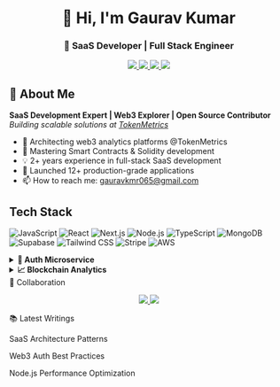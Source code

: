 <h1 align="center">👋 Hi, I'm Gaurav Kumar</h1>
<h3 align="center">🚀 SaaS Developer | Full Stack Engineer</h3>

<p align="center">
  <a href="https://www.linkedin.com/in/gaurav-k-5b3992155/">
    <img src="https://img.shields.io/badge/LinkedIn-0077B5?style=for-the-badge&logo=linkedin&logoColor=white"/>
  </a>
  <a href="https://x.com/gauravkumar065">
    <img src="https://img.shields.io/badge/Twitter-1DA1F2?style=for-the-badge&logo=twitter&logoColor=white"/>
  </a>
  <a href="https://github.com/gauravkumar065">
    <img src="https://img.shields.io/badge/Portfolio-181717?style=for-the-badge&logo=github&logoColor=white"/>
  </a>
  <a href="mailto:gauravkmr065@gmail.com">
    <img src="https://img.shields.io/badge/Gmail-D14836?style=for-the-badge&logo=gmail&logoColor=white"/>
  </a>
</p>


## 🚀 About Me

**SaaS Development Expert | Web3 Explorer | Open Source Contributor**  
*Building scalable solutions at [TokenMetrics](https://tokenmetrics.com/)*

+ 🔭 Architecting web3 analytics platforms @TokenMetrics
+ 🌱 Mastering Smart Contracts & Solidity development
+ 💡 2+ years experience in full-stack SaaS development
+ 🚀 Launched 12+ production-grade applications
+ 📫 How to reach me: gauravkmr065@gmail.com

## Tech Stack

![JavaScript](https://img.shields.io/badge/-JavaScript-F7DF1E?style=flat-square&logo=javascript&logoColor=black)
![React](https://img.shields.io/badge/-React-61DAFB?style=flat-square&logo=react&logoColor=black)
![Next.js](https://img.shields.io/badge/-Next.js-000000?style=flat-square&logo=next.js&logoColor=white)
![Node.js](https://img.shields.io/badge/-Node.js-339933?style=flat-square&logo=node.js&logoColor=white)
![TypeScript](https://img.shields.io/badge/-TypeScript-3178C6?style=flat-square&logo=typescript&logoColor=white)
![MongoDB](https://img.shields.io/badge/-MongoDB-47A248?style=flat-square&logo=mongodb&logoColor=white)
![Supabase](https://img.shields.io/badge/-Supabase-3ECF8E?style=flat-square&logo=supabase&logoColor=white)
![Tailwind CSS](https://img.shields.io/badge/-Tailwind%20CSS-38B2AC?style=flat-square&logo=tailwind-css&logoColor=white)
![Stripe](https://img.shields.io/badge/-Stripe-008CDD?style=flat-square&logo=stripe&logoColor=white)
![AWS](https://img.shields.io/badge/-AWS-232F3E?style=flat-square&logo=amazon-aws)

<details> <summary><b>🔐 Auth Microservice</b></summary>
Scalable authentication service handling 10k+ RPM
Tech: Node.js, JWT, Redis, AWS Cognito
Features: OAuth2.0, Rate Limiting, RBAC
Live Demo

</details><details> <summary><b>📈 Blockchain Analytics</b></summary>
Real-time crypto market analysis platform
Tech: React, Ethers.js, The Graph Protocol
Metrics: 1M+ monthly data points processed
GitHub Stars

</details>
🤝 Collaboration
<p align="center"> <a href="https://cal.com/gauravkmr"> <img src="https://img.shields.io/badge/Schedule_Meeting-000000?style=for-the-badge&logo=google-calendar&logoColor=white"/> </a> <a href="https://upwork.com/freelancers/~01abcdefghijk"> <img src="https://img.shields.io/badge/Upwork-6FDA44?style=for-the-badge&logo=upwork&logoColor=white"/> </a> </p>

📚 Latest Writings

SaaS Architecture Patterns

Web3 Auth Best Practices

Node.js Performance Optimization

